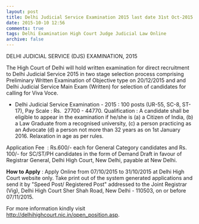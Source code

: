 ```yaml
---
layout: post
title: Delhi Judicial Service Examination 2015 last date 31st Oct-2015   
date: 2015-10-10 12:56
comments: true
tags: Delhi Examination High Court Judge Judicial Law Online 
archive: false
---
```

DELHI JUDICIAL SERVICE (DJS) EXAMINATION, 2015

The High Court of Delhi will hold written examination for direct recruitment to Delhi Judicial Service 2015 in two stage selection process comprising Preliminary Written Examination of Objective type on 20/12/2015 and and Delhi Judicial Service Main Exam (Written) for selection of candidates for calling for Viva Voce.


- Delhi Judicial Service Examination - 2015 : 100 posts (UR-55, SC-8, ST-17), Pay Scale : Rs.  27700 - 44770. Qualification : A candidate shall be eligible to appear in the examination if he/she is (a) a Citizen of India, (b) a Law Graduate from a recognised university, (c) a person practicing as an Advocate (d) a person not more than 32 years as on 1st January 2016. Relaxation in age as per rules.  



Application Fee  : Rs.600/- each for General Category candidates and Rs. 100/- for SC/ST/PH candidates in the form of Demand Draft in favour of Registrar General, Delhi High Court, New Delhi, payable at New Delhi. 


**How to Apply** : Apply Online from 07/10/2015 to 31/10/2015 at Delhi High Court website only. Take print out of the system generated applications and send it by "Speed Post/ Registered Post" addressed to the Joint Registrar (Vig), Delhi High Court Sher Shah Road, New Delhi - 110503, on or before 07/11/2015. 

For more information kindly visit <http://delhihighcourt.nic.in/open_position.asp>.



